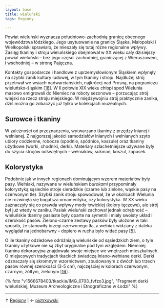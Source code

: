 ```yaml
---
layout: base
title: wieluński
tags: Regiony

---
```

Powiat wieluński wyznacza południowo-zachodnią granicę obecnego województwa łódzkiego. Jego usytuowanie na granicy Śląska, Małopolski i Wielkopolski sprawiało, że mieszały się tutaj różne regionalne wpływy. Zasięg tkaniny i stroju wieluńskiego obejmował w XX wieku cały dzisiejszy powiat wieluński – bez jego części zachodniej, graniczącej z Wieruszowem, i wschodniej – w stronę Pajęczna.

Kontakty gospodarcze i handlowe z uprzemysłowionym Śląskiem wpłynęły na szybki zanik kultury ludowej, w tym tkaniny i stroju. Najdłużej strój przetrwał we wsiach nadwarciańskich, najkrócej nad Prosną, na pograniczu wieluńsko-śląskim \[[18](/bibliografia/#main)\]. W II połowie XIX wieku chłopi spod Wielunia masowo emigrowali do Niemiec na roboty sezonowe – porzucając strój wiejski na rzecz stroju miejskiego. W międzywojniu strój praktycznie zanika, dziś można go zobaczyć już tylko w kolekcjach muzealnych.

## Surowce i tkaniny

W zależności od przeznaczenia, wytwarzano tkaniny z przędzy lnianej i wełnianej. Z najgorszej jakości samodziałów lnianych i wełnianych szyto ubiory codzienne, robocze (spodnie, spódnice, koszule) oraz tkaniny użytkowe (worki, chodniki, derki). Materiały szlachetniejsze używane były do szycia strojów odświętnych - wełniaków, sukman, koszul, zapasek.

## Kolorystyka

Podobnie jak w innych regionach dominującym wzorem materiałów były pasy. Wełniaki, nazywane w wieluńskiem _burokami_ przypominały kolorystyką sąsiednie stroje sieradzkie (czarne lub zielone, wąskie pasy na czerwonym tle). Szybki zanik stroju spowodował, że w okolicach Wielunia nie rozwinęła się bogatsza ornamentyka, czy kolorystyka. W XX wieku zaznaczyły się co prawda wpływy mody łowickiej (kolory tęczowe), ale strój był już wtedy w zaniku. Pasiak wieluński zachował jednak odrębność – wieluńskie tkaniny pasiaste były oparte na symetrii i miały swoisty układ i szerokość pasów. Zielono-czarne zestawy pasków były ułożone w taki sposób, że stanowiły brzegi czerwonego tła, a wełniak widziany z daleka wyglądał na jednobarwny – dopiero w ruchu było widać pasy \[[5](/bibliografia/#main)\].

O ile tkaniny odzieżowe odróżniają wieluńskie od sąsiedzkich ziem, o tyle tkaniny użytkowe nie są zbyt oryginalne pod tym względem. Niemniej tkanina dekoracyjna znajdowała swoje miejsce we wnętrzach mieszkalnych. O miejscowych tradycjach tkackich świadczą lniano-wełniane derki. Derki odznaczały się skromnym wzornictwem, zbudowanym z dwóch lub trzech pasów równej szerokości (3-5 cm), najczęściej w kolorach czerwonym, czarnym, żółtym, zielonym \[[16](/bibliografia/#main)\].

{% foto "v1566678403/tkackie/IMG_0703_fvfzo3.jpg", "Fragment derki wieluńskiej, Muzeum Archeologiczne i Etnograficzne w Łodzi" %}

***

↑ [Regiony](/regiony/#main) | ← [piotrkowski](/regiony/piotrkowski/#main)